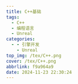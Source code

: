 ```yaml
---
title: C++基础
tags:
  - C++
  - 编程语言
  - Unreal
categories:
  - - 引擎开发
    - Unreal
top_img: /tex/C++.png
cover: /tex/C++.png
abbrlink: f9a964a9
date: 2024-11-23 22:30:24
---
```

